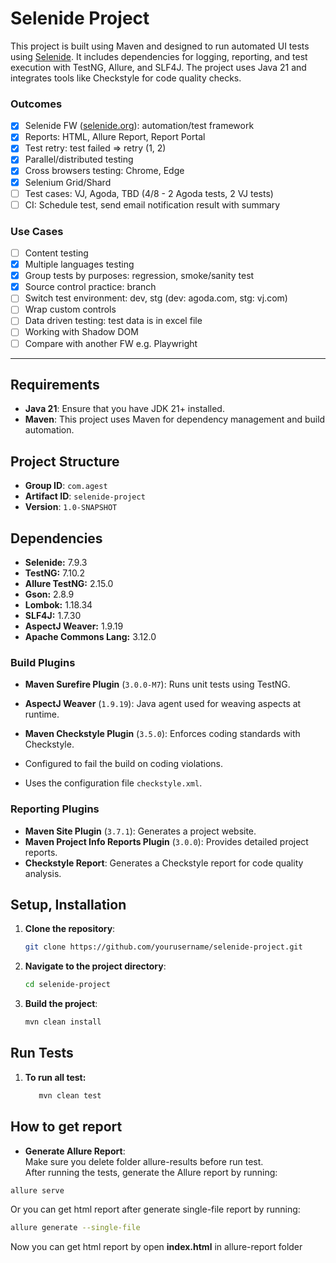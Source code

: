 # Selenide Project

This project is built using Maven and designed to run automated UI tests using [Selenide](https://selenide.org/). It
includes dependencies for logging, reporting, and test execution with TestNG, Allure, and SLF4J. The project uses Java
21 and integrates tools like Checkstyle for code quality checks.

### Outcomes

- [x] Selenide FW ([selenide.org](https://selenide.org/)): automation/test framework
- [x] Reports: HTML, Allure Report, Report Portal
- [x] Test retry: test failed ⇒ retry (1, 2)
- [x] Parallel/distributed testing
- [x] Cross browsers testing: Chrome, Edge
- [x] Selenium Grid/Shard
- [ ] Test cases: VJ, Agoda, TBD (4/8 - 2 Agoda tests, 2 VJ tests)
- [ ] CI: Schedule test, send email notification result with summary

### Use Cases

- [ ] Content testing
- [x] Multiple languages testing
- [x] Group tests by purposes: regression, smoke/sanity test
- [x] Source control practice: branch
- [ ] Switch test environment: dev, stg (dev: agoda.com, stg: vj.com)
- [ ] Wrap custom controls
- [ ] Data driven testing: test data is in excel file
- [ ] Working with Shadow DOM
- [ ] Compare with another FW e.g. Playwright

---

## Requirements

- **Java 21**: Ensure that you have JDK 21+ installed.
- **Maven**: This project uses Maven for dependency management and build automation.

## Project Structure

- **Group ID**: `com.agest`
- **Artifact ID**: `selenide-project`
- **Version**: `1.0-SNAPSHOT`

## Dependencies

- **Selenide:** 7.9.3
- **TestNG:** 7.10.2
- **Allure TestNG:** 2.15.0
- **Gson:** 2.8.9
- **Lombok:** 1.18.34
- **SLF4J:** 1.7.30
- **AspectJ Weaver:** 1.9.19
- **Apache Commons Lang:** 3.12.0

### Build Plugins

- **Maven Surefire Plugin** (`3.0.0-M7`): Runs unit tests using TestNG.
- **AspectJ Weaver** (`1.9.19`): Java agent used for weaving aspects at runtime.

- **Maven Checkstyle Plugin** (`3.5.0`): Enforces coding standards with Checkstyle.
- Configured to fail the build on coding violations.
- Uses the configuration file `checkstyle.xml`.

### Reporting Plugins

- **Maven Site Plugin** (`3.7.1`): Generates a project website.
- **Maven Project Info Reports Plugin** (`3.0.0`): Provides detailed project reports.
- **Checkstyle Report**: Generates a Checkstyle report for code quality analysis.

## Setup, Installation

1. **Clone the repository**:
    ```bash
    git clone https://github.com/yourusername/selenide-project.git
    ```

2. **Navigate to the project directory**:
    ```bash
    cd selenide-project
    ```

3. **Build the project**:
    ```bash
    mvn clean install
    ```

## Run Tests

1. **To run all test:**
   ```bash
      mvn clean test
   ```

## How to get report

- **Generate Allure Report**:
  <br>
  Make sure you delete folder allure-results before run test.
  <br>
  After running the tests, generate the Allure report by running:

```bash
allure serve
```

Or you can get html report after generate single-file report by running:

```bash
allure generate --single-file
```

Now you can get html report by open <b>index.html</b> in allure-report folder
